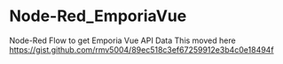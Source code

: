 # Node-Red_EmporiaVue
Node-Red Flow to get Emporia Vue API Data
This moved here https://gist.github.com/rmv5004/89ec518c3ef67259912e3b4c0e18494f
